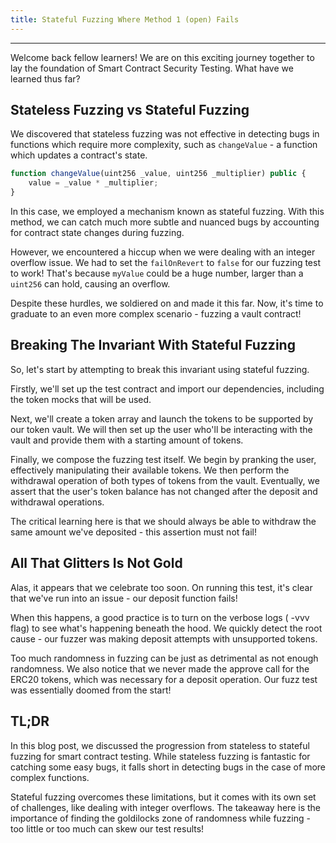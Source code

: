 ```yaml
---
title: Stateful Fuzzing Where Method 1 (open) Fails
---
```




---

Welcome back fellow learners! We are on this exciting journey together to lay the foundation of Smart Contract Security Testing. What have we learned thus far?

## Stateless Fuzzing vs Stateful Fuzzing

We discovered that stateless fuzzing was not effective in detecting bugs in functions which require more complexity, such as `changeValue` - a function which updates a contract's state.

```js
function changeValue(uint256 _value, uint256 _multiplier) public {
    value = _value * _multiplier;
}
```

In this case, we employed a mechanism known as stateful fuzzing. With this method, we can catch much more subtle and nuanced bugs by accounting for contract state changes during fuzzing.

However, we encountered a hiccup when we were dealing with an integer overflow issue. We had to set the `failOnRevert` to `false` for our fuzzing test to work! That's because `myValue` could be a huge number, larger than a `uint256` can hold, causing an overflow.

Despite these hurdles, we soldiered on and made it this far. Now, it's time to graduate to an even more complex scenario - fuzzing a vault contract!

## Breaking The Invariant With Stateful Fuzzing

So, let's start by attempting to break this invariant using stateful fuzzing.

Firstly, we'll set up the test contract and import our dependencies, including the token mocks that will be used.

Next, we'll create a token array and launch the tokens to be supported by our token vault. We will then set up the user who'll be interacting with the vault and provide them with a starting amount of tokens.

Finally, we compose the fuzzing test itself. We begin by pranking the user, effectively manipulating their available tokens. We then perform the withdrawal operation of both types of tokens from the vault. Eventually, we assert that the user's token balance has not changed after the deposit and withdrawal operations.

The critical learning here is that we should always be able to withdraw the same amount we've deposited - this assertion must not fail!

## All That Glitters Is Not Gold

Alas, it appears that we celebrate too soon. On running this test, it's clear that we've run into an issue - our deposit function fails!

When this happens, a good practice is to turn on the verbose logs ( -vvv flag) to see what's happening beneath the hood. We quickly detect the root cause - our fuzzer was making deposit attempts with unsupported tokens.

Too much randomness in fuzzing can be just as detrimental as not enough randomness. We also notice that we never made the approve call for the ERC20 tokens, which was necessary for a deposit operation. Our fuzz test was essentially doomed from the start!

## TL;DR

In this blog post, we discussed the progression from stateless to stateful fuzzing for smart contract testing. While stateless fuzzing is fantastic for catching some easy bugs, it falls short in detecting bugs in the case of more complex functions.

Stateful fuzzing overcomes these limitations, but it comes with its own set of challenges, like dealing with integer overflows. The takeaway here is the importance of finding the goldilocks zone of randomness while fuzzing - too little or too much can skew our test results!
